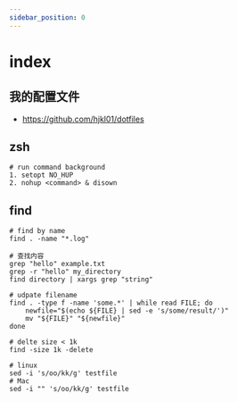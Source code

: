 ```yaml
---
sidebar_position: 0
---
```


# index

## 我的配置文件

- https://github.com/hjkl01/dotfiles

## zsh

```
# run command background
1. setopt NO_HUP
2. nohup <command> & disown
```

## find

```shell
# find by name
find . -name "*.log"

# 查找内容
grep "hello" example.txt
grep -r "hello" my_directory
find directory | xargs grep "string"

# udpate filename
find . -type f -name 'some.*' | while read FILE; do
    newfile="$(echo ${FILE} | sed -e 's/some/result/')"
    mv "${FILE}" "${newfile}"
done

# delte size < 1k
find -size 1k -delete

# linux
sed -i 's/oo/kk/g' testfile
# Mac
sed -i "" 's/oo/kk/g' testfile
```
